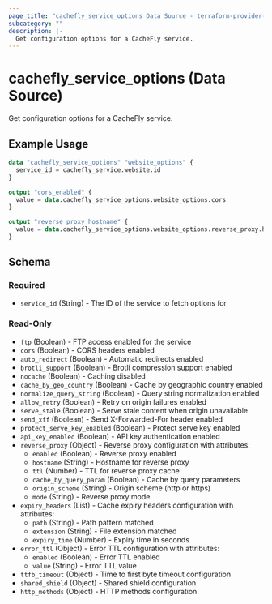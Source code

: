 ```yaml
---
page_title: "cachefly_service_options Data Source - terraform-provider-cachefly"
subcategory: ""
description: |-
  Get configuration options for a CacheFly service.
---
```


# cachefly_service_options (Data Source)

Get configuration options for a CacheFly service.

## Example Usage

```terraform
data "cachefly_service_options" "website_options" {
  service_id = cachefly_service.website.id
}

output "cors_enabled" {
  value = data.cachefly_service_options.website_options.cors
}

output "reverse_proxy_hostname" {
  value = data.cachefly_service_options.website_options.reverse_proxy.hostname
}
```

## Schema

### Required

- `service_id` (String) - The ID of the service to fetch options for

### Read-Only

- `ftp` (Boolean) - FTP access enabled for the service
- `cors` (Boolean) - CORS headers enabled
- `auto_redirect` (Boolean) - Automatic redirects enabled
- `brotli_support` (Boolean) - Brotli compression support enabled
- `nocache` (Boolean) - Caching disabled
- `cache_by_geo_country` (Boolean) - Cache by geographic country enabled
- `normalize_query_string` (Boolean) - Query string normalization enabled
- `allow_retry` (Boolean) - Retry on origin failures enabled
- `serve_stale` (Boolean) - Serve stale content when origin unavailable
- `send_xff` (Boolean) - Send X-Forwarded-For header enabled
- `protect_serve_key_enabled` (Boolean) - Protect serve key enabled
- `api_key_enabled` (Boolean) - API key authentication enabled
- `reverse_proxy` (Object) - Reverse proxy configuration with attributes:
  - `enabled` (Boolean) - Reverse proxy enabled
  - `hostname` (String) - Hostname for reverse proxy
  - `ttl` (Number) - TTL for reverse proxy cache
  - `cache_by_query_param` (Boolean) - Cache by query parameters
  - `origin_scheme` (String) - Origin scheme (http or https)
  - `mode` (String) - Reverse proxy mode
- `expiry_headers` (List) - Cache expiry headers configuration with attributes:
  - `path` (String) - Path pattern matched
  - `extension` (String) - File extension matched
  - `expiry_time` (Number) - Expiry time in seconds
- `error_ttl` (Object) - Error TTL configuration with attributes:
  - `enabled` (Boolean) - Error TTL enabled
  - `value` (String) - Error TTL value
- `ttfb_timeout` (Object) - Time to first byte timeout configuration
- `shared_shield` (Object) - Shared shield configuration
- `http_methods` (Object) - HTTP methods configuration